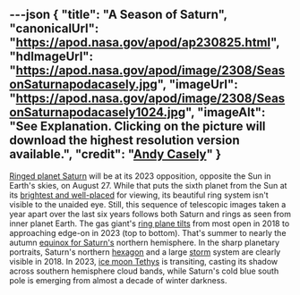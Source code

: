 ---json
{
  "title": "A Season of Saturn",
  "canonicalUrl": "https://apod.nasa.gov/apod/ap230825.html",
  "hdImageUrl": "https://apod.nasa.gov/apod/image/2308/SeasonSaturnapodacasely.jpg",
  "imageUrl": "https://apod.nasa.gov/apod/image/2308/SeasonSaturnapodacasely1024.jpg",
  "imageAlt": "See Explanation. Clicking on the picture will download the highest resolution version available.",
  "credit": "[Andy Casely](https://www.instagram.com/interplanetary_storm_chaser/)"
}
---

[Ringed planet Saturn](https://solarsystem.nasa.gov/planets/saturn/overview/) will be at its 2023 opposition, opposite the Sun in Earth's skies, on August 27. While that puts the sixth planet from the Sun at its [brightest and well-placed](https://earthsky.org/astronomy-essentials/saturn-at-opposition-closest-brightest-best/) for viewing, its beautiful ring system isn't visible to the unaided eye. Still, this sequence of telescopic images taken a year apart over the last six years follows both Saturn and rings as seen from inner planet Earth. The gas giant's [ring plane tilts](https://apod.nasa.gov/apod/ap210919.html) from most open in 2018 to approaching edge-on in 2023 (top to bottom). That's summer to nearly the autumn [equinox for Saturn's](https://apod.nasa.gov/apod/ap091110.html) northern hemisphere. In the sharp planetary portraits, Saturn's northern [hexagon](https://apod.nasa.gov/apod/ap230618.html) and a large [storm](https://apod.nasa.gov/apod/ap110119.html) system are clearly visible in 2018. In 2023, [ice moon Tethys](https://apod.nasa.gov/apod/ap170205.html) is transiting, casting its shadow across southern hemisphere cloud bands, while Saturn's cold blue south pole is emerging from almost a decade of winter darkness.

